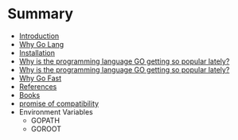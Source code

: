 # Summary

* [Introduction](README.md)
* [Why Go Lang](why-go-lang.md)
* [Installation](installation.md)
* [Why is the programming language GO getting so popular lately?](https://www.quora.com/Why-is-the-programming-language-GO-getting-so-popular-lately)
* [Why is the programming language GO getting so popular lately?](why-is-the-programming-language-go-getting-so-popular-lately.md)
* [Why Go Fast](why-go-fast.md)
* [References](references.md)
* [Books](books.md)
* [promise of compatibility](promise-of-compatibility.md)
* Environment  Variables
  * GOPATH
  * GOROOT

